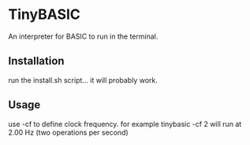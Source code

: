 # TinyBASIC

An interpreter for BASIC to run in the terminal.

## Installation
run the install.sh script... it will probably work.

## Usage
use -cf to define clock frequency. for example
tinybasic -cf 2 will run at 2.00 Hz (two operations per second)
